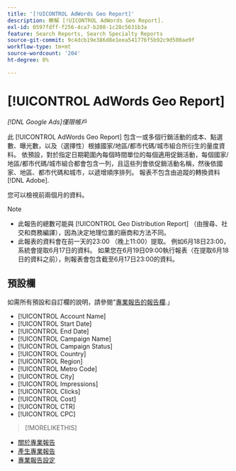 ```yaml
---
title: '[!UICONTROL AdWords Geo Report]'
description: 瞭解 [!UICONTROL AdWords Geo Report].
exl-id: 0597fdff-f256-4ca7-b208-1c28c5631b3a
feature: Search Reports, Search Specialty Reports
source-git-commit: 9c4dcb19e386d8e1eea541776f5b92c9d500ae9f
workflow-type: tm+mt
source-wordcount: '204'
ht-degree: 0%

---
```


# [!UICONTROL AdWords Geo Report]

*[!DNL Google Ads]僅限帳戶*

此 [!UICONTROL AdWords Geo Report] 包含一或多個行銷活動的成本、點選數、曝光數，以及（選擇性）根據國家/地區/都市代碼/城市組合所衍生的量度資料。 依預設，對於指定日期範圍內每個時間單位的每個適用促銷活動，每個國家/地區/都市代碼/城市組合都會包含一列，且這些列會依促銷活動名稱，然後依國家、地區、都市代碼和城市，以遞增順序排列。 報表不包含由追蹤的轉換資料 [!DNL Adobe].

您可以檢視前兩個月的資料。

>[!NOTE]
>
>* 此報告的總數可能與 [!UICONTROL Geo Distribution Report] （由搜尋、社交和商務編譯），因為決定地理位置的廠商和方法不同。
>* 此報表的資料會在前一天的23:00 （晚上11:00）提取。 例如6月18日23:00，系統會提取6月17日的資料。 如果您在6月19日09:00執行報表（在提取6月18日的資料之前），則報表會包含截至6月17日23:00的資料。

## 預設欄

如需所有預設和自訂欄的說明，請參閱&quot;[專業報告的報告欄](specialty-report-columns.md).」

* [!UICONTROL Account Name]
* [!UICONTROL Start Date]
* [!UICONTROL End Date]
* [!UICONTROL Campaign Name]
* [!UICONTROL Campaign Status]
* [!UICONTROL Country]
* [!UICONTROL Region]
* [!UICONTROL Metro Code]
* [!UICONTROL City]
* [!UICONTROL Impressions]
* [!UICONTROL Clicks]
* [!UICONTROL Cost]
* [!UICONTROL CTR]
* [!UICONTROL CPC]

>[!MORELIKETHIS]
>
* [關於專業報告](specialty-report-about.md)
* [產生專業報告](specialty-report-generate.md)
* [專業報告設定](specialty-report-settings.md)
